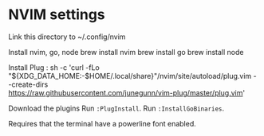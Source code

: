 # NVIM settings
Link this directory to ~/.config/nvim

Install nvim, go, node
brew install nvim
brew install go
brew install node

Install Plug : 
sh -c 'curl -fLo "${XDG_DATA_HOME:-$HOME/.local/share}"/nvim/site/autoload/plug.vim --create-dirs \
       https://raw.githubusercontent.com/junegunn/vim-plug/master/plug.vim'

Download the plugins
Run `:PlugInstall`. Run `:InstallGoBinaries`.

Requires that the terminal have a powerline font enabled.
